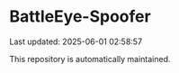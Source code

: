 # BattleEye-Spoofer

Last updated: 2025-06-01 02:58:57

This repository is automatically maintained.

